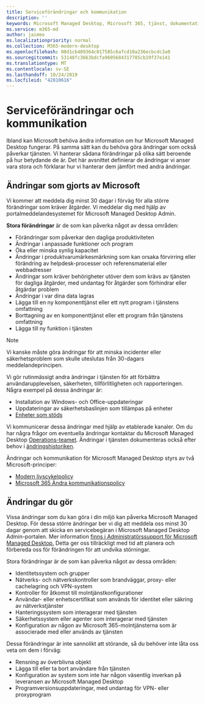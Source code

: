 ```yaml
---
title: Serviceförändringar och kommunikation
description: ''
keywords: Microsoft Managed Desktop, Microsoft 365, tjänst, dokumentation
ms.service: m365-md
author: jaimeo
ms.localizationpriority: normal
ms.collection: M365-modern-desktop
ms.openlocfilehash: 00d1cb409364c017585c6afcd10a236ecbcdc3a0
ms.sourcegitcommit: 53148fc3663bdcfa9605684317785cb19f37e141
ms.translationtype: MT
ms.contentlocale: sv-SE
ms.lasthandoff: 10/24/2019
ms.locfileid: "42810616"
---
```

# <a name="service-changes-and-communication"></a>Serviceförändringar och kommunikation

Ibland kan Microsoft behöva ändra information om hur Microsoft Managed Desktop fungerar. På samma sätt kan du behöva göra ändringar som också påverkar tjänsten. Vi hanterar sådana förändringar på olika sätt beroende på hur betydande de är. Det här avsnittet definierar de ändringar vi anser vara stora och förklarar hur vi hanterar dem jämfört med andra ändringar.



## <a name="changes-made-by-microsoft"></a>Ändringar som gjorts av Microsoft

Vi kommer att meddela dig minst 30 dagar i förväg för alla större förändringar som kräver åtgärder. Vi meddelar dig med hjälp av portalmeddelandesystemet för Microsoft Managed Desktop Admin.

**Stora förändringar** är de som kan påverka något av dessa områden:
- Förändringar som påverkar den dagliga produktiviteten
- Ändringar i anpassade funktioner och program
- Öka eller minska synlig kapacitet
- Ändringar i produktvarumärkesmärkning som kan orsaka förvirring eller förändring av helpdesk-processer och referensmaterial eller webbadresser
- Ändringar som kräver behörigheter utöver dem som krävs av tjänsten för dagliga åtgärder, med undantag för åtgärder som förhindrar eller åtgärdar problem
- Ändringar i var dina data lagras
- Lägga till en ny komponenttjänst eller ett nytt program i tjänstens omfattning
- Borttagning av en komponenttjänst eller ett program från tjänstens omfattning
- Lägga till ny funktion i tjänsten

> [!NOTE]
> Vi kanske måste göra ändringar för att minska incidenter eller säkerhetsproblem som skulle uteslutas från 30-dagars meddelandeprincipen.

Vi gör rutinmässigt andra ändringar i tjänsten för att förbättra användarupplevelsen, säkerheten, tillförlitligheten och rapporteringen. Några exempel på dessa ändringar är:

- Installation av Windows- och Office-uppdateringar
- Uppdateringar av säkerhetsbaslinjen som tillämpas på enheter
- [Enheter som stöds](device-list.md)

Vi kommunicerar dessa ändringar med hjälp av etablerade kanaler. Om du har några frågor om eventuella ändringar kontaktar du Microsoft Managed Desktop [Operations-teamet](../working-with-managed-desktop/admin-support.md). Ändringar i tjänsten dokumenteras också efter behov i [ändringshistoriken](../change-history-managed-desktop.md).

Ändringar och kommunikation för Microsoft Managed Desktop styrs av två Microsoft-principer:
- [Modern livscykelpolicy](https://support.microsoft.com/help/30881/modern-lifecycle-policy)
- [Microsoft 365 Ändra kommunikationspolicy](https://docs.microsoft.com/office365/admin/manage/message-center?redirectSourcePath=%252fen-us%252farticle%252fMessage-center-in-Office-365-38FB3333-BFCC-4340-A37B-DEDA509C2093&view=o365-worldwide)

## <a name="changes-you-make"></a>Ändringar du gör

Vissa ändringar som du kan göra i din miljö kan påverka Microsoft Managed Desktop. För dessa större ändringar ber vi dig att meddela oss minst 30 dagar genom att skicka en servicebegäran i Microsoft Managed Desktop Admin-portalen. Mer information [finns i Administratörssupport för Microsoft Managed Desktop.](../working-with-managed-desktop/admin-support.md) Detta ger oss tillräckligt med tid att planera och förbereda oss för förändringen för att undvika störningar.

Stora förändringar är de som kan påverka något av dessa områden:

- Identitetssystem och grupper
- Nätverks- och nätverkskontroller som brandväggar, proxy- eller cachelagring och VPN-system
- Kontroller för åtkomst till molntjänstkonfigurationer
- Användar- eller enhetscertifikat som används för identitet eller säkring av nätverkstjänster
- Hanteringssystem som interagerar med tjänsten
- Säkerhetssystem eller agenter som interagerar med tjänsten
- Konfiguration av någon av Microsoft 365-molntjänsterna som är associerade med eller används av tjänsten

Dessa förändringar är inte sannolikt att störande, så du behöver inte låta oss veta om dem i förväg:

- Rensning av överblivna objekt
- Lägga till eller ta bort användare från tjänsten
- Konfiguration av system som inte har någon väsentlig inverkan på leveransen av Microsoft Managed Desktop
- Programversionsuppdateringar, med undantag för VPN- eller proxyprogram


